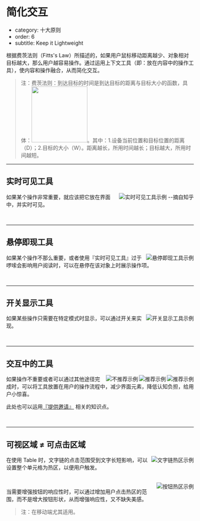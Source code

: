 # 简化交互

- category: 十大原则
- order: 6
- subtitle: Keep it Lightweight

根据费茨法则（Fitts's Law）所描述的，如果用户鼠标移动距离越少、对象相对目标越大，那么用户越容易操作。通过运用上下文工具（即：放在内容中的操作工具），使内容和操作融合，从而简化交互。

> 注：费茨法则：到达目标的时间是到达目标的距离与目标大小的函数，具体：<img src="https://os.alipayobjects.com/rmsportal/wAcbQmeqTWDqsnu.png" width="150" />。其中：1.设备当前位置和目标位置的距离（D）；2.目标的大小（W）。距离越长，所用时间越长；目标越大，所用时间越短。

---

## 实时可见工具


<img class="preview-img" align="right" alt="实时可见工具示例 --摘自知乎" description="状态一：在文案中出现一个相对明显的点击区域；<br>
状态二：鼠标悬停时，鼠标『指针』变为『手型』，底色发生变化，邀请用户点击。<br>
状态三：鼠标点击后，和未点击前有明显的区分。" src="https://os.alipayobjects.com/rmsportal/sfytaOSssRrdYFg.png">

如果某个操作非常重要，就应该把它放在界面中，并实时可见。

<br>

---

## 悬停即现工具


<img class="preview-img" align="right" alt="悬停即现工具示例" description="鼠标悬停时，出现操作项。" src="https://os.alipayobjects.com/rmsportal/AUiWMlbxCvpBFyA.png">

如果某个操作不那么重要，或者使用『实时可见工具』过于啰嗦会影响用户阅读时，可以在悬停在该对象上时展示操作项。

<br>

---

## 开关显示工具


<img class="preview-img" align="right" alt="开关显示工具示例" description="用户点击『修改』后，Table 中『文本』变成『输入框』，开启编辑功能。" src="https://os.alipayobjects.com/rmsportal/uGWcpAFgWdynxBy.png">

如果某些操作只需要在特定模式时显示，可以通过开关来实现。


<br>

---

## 交互中的工具

<img class="preview-img" align="right" alt="推荐示例" description="鼠标悬停时，出现 Tooltips 进行提示，用户点击内容直接复制。" src="https://os.alipayobjects.com/rmsportal/STvIHSgnVAHOVHl.png" good>

<img class="preview-img" align="right" alt="推荐示例" description="鼠标滑选/双击时，系统自动复制该部分内容。通过大胆猜测用户的行为，并帮助完成，给用户小惊喜。" src="https://os.alipayobjects.com/rmsportal/aRihOoBCQHGATBA.png" good>

<img class="preview-img" align="right" alt="不推荐示例" description="在可复制内容的附近出现『图标』，点击后复制。" src="https://os.alipayobjects.com/rmsportal/MfbnQfAJhQfIODY.png" bad>


如果操作不重要或者可以通过其他途径完成时，可以将工具放置在用户的操作流程中，减少界面元素，降低认知负担，给用户小惊喜。

此处也可以运用[『提供邀请』](../spec/invitation) 相关的知识点。

<br>

---

## 可视区域 ≠ 可点击区域

<img class="preview-img" align="right" alt="文字链热区示例" description="当悬浮在 ID 所在的文字链单元格时，鼠标『指针』随即变为『手型』，单击即可跳转。" src="https://os.alipayobjects.com/rmsportal/bCrBxGPJiDvkyOH.png">

在使用 Table 时，文字链的点击范围受到文字长短影响，可以设置整个单元格为热区，以便用户触发。

<br>

<img class="preview-img" align="right" alt="按钮热区示例" description="鼠标移入按钮附近，即可激活 Hover 状态。" src="https://os.alipayobjects.com/rmsportal/dSehXwUuXDFDhJO.png">

当需要增强按钮的响应性时，可以通过增加用户点击热区的范围，而不是增大按钮形状，从而增强响应性，又不缺失美感。

>注：在移动端尤其适用。
